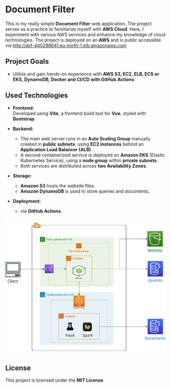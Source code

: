 # Document Filter
This is my really simple **Document Filter** web application. The project serves as a practice to familiarize myself with **AWS Cloud**. Here, I experiment with various AWS services and enhance my knowledge of cloud technologies.
The project is deployed on an **AWS** and is public accessible via http://dsf-440288641.eu-north-1.elb.amazonaws.com

## Project Goals
- Utilize and gain hands-on experience with **AWS S3, EC2, ELB, ECS or EKS, DynamoDB, Docker and CI/CD with GitHub Actions**

## Used Technologies

- **Frontend:**  
  Developed using **Vite**, a frontend build tool for **Vue**, styled with **Bootstrap**.

- **Backend:**  
  - The main web server runs in an **Auto Scaling Group** manually created in **public subnets**, using **EC2 instances** behind an **Application Load Balancer (ALB)**.  
  - A second containerized service is deployed on **Amazon EKS** (Elastic Kubernetes Service), using a **node group** within **private subnets**.  
  - Both services are distributed across **two Availability Zones**.

- **Storage:**  
  - **Amazon S3** hosts the website files.  
  - **Amazon DynamoDB** is used to store queries and documents.

- **Deployment:**  
  - via **GitHub Actions**.


![Cloud-Architektur](images/aws-reduced_architecture.jpg)


## License

This project is licensed under the **MIT License**.